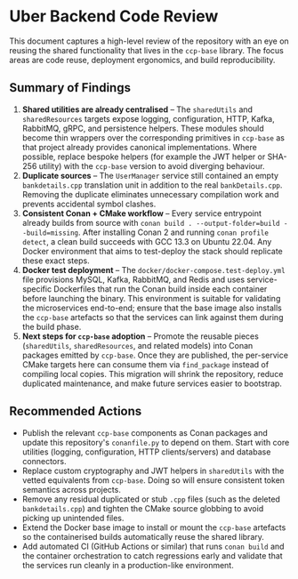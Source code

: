 # Uber Backend Code Review

This document captures a high-level review of the repository with an eye on reusing the shared functionality that lives in the `ccp-base` library.  The focus areas are code reuse, deployment ergonomics, and build reproducibility.

## Summary of Findings

1. **Shared utilities are already centralised** – The `sharedUtils` and `sharedResources` targets expose logging, configuration, HTTP, Kafka, RabbitMQ, gRPC, and persistence helpers.  These modules should become thin wrappers over the corresponding primitives in `ccp-base` as that project already provides canonical implementations.  Where possible, replace bespoke helpers (for example the JWT helper or SHA-256 utility) with the `ccp-base` version to avoid diverging behaviour.
2. **Duplicate sources** – The `UserManager` service still contained an empty `bankdetails.cpp` translation unit in addition to the real `bankDetails.cpp`.  Removing the duplicate eliminates unnecessary compilation work and prevents accidental symbol clashes.
3. **Consistent Conan + CMake workflow** – Every service entrypoint already builds from source with `conan build . --output-folder=build --build=missing`.  After installing Conan 2 and running `conan profile detect`, a clean build succeeds with GCC 13.3 on Ubuntu 22.04.  Any Docker environment that aims to test-deploy the stack should replicate these exact steps.
4. **Docker test deployment** – The `docker/docker-compose.test-deploy.yml` file provisions MySQL, Kafka, RabbitMQ, and Redis and uses service-specific Dockerfiles that run the Conan build inside each container before launching the binary.  This environment is suitable for validating the microservices end-to-end; ensure that the base image also installs the `ccp-base` artefacts so that the services can link against them during the build phase.
5. **Next steps for `ccp-base` adoption** – Promote the reusable pieces (`sharedUtils`, `sharedResources`, and related models) into Conan packages emitted by `ccp-base`.  Once they are published, the per-service CMake targets here can consume them via `find_package` instead of compiling local copies.  This migration will shrink the repository, reduce duplicated maintenance, and make future services easier to bootstrap.

## Recommended Actions

- Publish the relevant `ccp-base` components as Conan packages and update this repository's `conanfile.py` to depend on them.  Start with core utilities (logging, configuration, HTTP clients/servers) and database connectors.
- Replace custom cryptography and JWT helpers in `sharedUtils` with the vetted equivalents from `ccp-base`.  Doing so will ensure consistent token semantics across projects.
- Remove any residual duplicated or stub `.cpp` files (such as the deleted `bankdetails.cpp`) and tighten the CMake source globbing to avoid picking up unintended files.
- Extend the Docker base image to install or mount the `ccp-base` artefacts so the containerised builds automatically reuse the shared library.
- Add automated CI (GitHub Actions or similar) that runs `conan build` and the container orchestration to catch regressions early and validate that the services run cleanly in a production-like environment.

